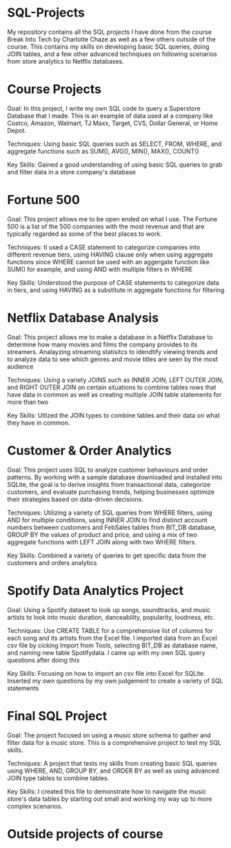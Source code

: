# SQL-Projects

My repository  contains all the SQL projects I have done from the course Break Into Tech by Charlotte Chaze as well as a few others outside of the course. This contains my skills on developing basic SQL queries, doing JOIN tables, and a few other advanced technqiues on following scenarios from store analytics to Netflix databases.

# Course Projects
Goal: In this project, I write my own SQL code to query a Superstore Database that I made. This is an example of data used at a company like Costco, Amazon, Walmart, TJ Maxx, Target, CVS, Dollar General, or Home Depot.

Techniques: Using basic SQL queries such as SELECT, FROM, WHERE, and aggregate functions such as SUM(), AVG(), MIN(), MAX(), COUNT()

Key Skills: Gained a good understanding of using basic SQL queries to grab and filter data in a store company's database

# Fortune 500
Goal: This project allows me to be open ended on what I use. The Fortune 500 is a list of the 500 companies with the most revenue and that are typically regarded as some of the best places to work.

Techniques: tI used a CASE statement to categorize companies into different revenue tiers, using HAVING clause only when using aggregate functions since WHERE cannot be used with an aggergate function like SUM() for example, and using AND with multiple filters in WHERE

Key Skills: Understood the purpose of CASE statements to categorize data in tiers, and using HAVING as a substitute in aggregate functions for filtering

# Netflix Database Analysis
Goal: This project allows me to make a database in a Netflix Database to determine how many movies and films the company provides to its streamers. Analayzing streaming statisitcs to idendtify viewing trends and to analyze data to see which genres and movie titles are seen by the most audience

Techniques: Using a variety JOINS such as INNER JOIN, LEFT OUTER JOIN, and RIGHT OUTER JOIN on certain situations to combine tables rows that have data in common as well as creating multiple JOIN table statements for more than two

Key Skills: Utlized the JOIN types to combine tables and their data on what they have in common.

# Customer & Order Analytics
Goal: This project uses SQL to analyze customer behaviours and order patterns. By working with a sample database downloaded and installed into SQLite, the goal is to derive insights 
from transactional data, categorize customers, and evaluate purchasing trends, helping businesses optimize their strategies based on data-driven decisions. 

Techniques: Utilizing a variety of SQL queries from WHERE filters, using AND for multiple conditions, using INNER JOIN to find distinct account numbers between customers and FebSales tables from BIT_DB database, GROUP BY the values of product and price, and using a mix of two aggregate functions with LEFT JOIN along with two WHERE filters.

Key Skills: Combined a variety of queries to get specific data from the customers and orders analytics

# Spotify Data Analytics Project

Goal: Using a Spotify dataset to look up songs, soundtracks, and music artists to look into music duration, danceability, popularity, loudness, etc.

Techniques: Use CREATE TABLE for a comprehensive list of columns for each song and its artists from the Excel file. I imported data from an Excel csv file by cicking Import from Tools, selecting BIT_DB as database name, and naming new table Spotifydata. I came up with my own SQL query questions after doing this

Key Skills: Focusing on how to import an csv file into Excel for SQLite. Inserted my own questions by my own judgement to create a variety of SQL statements

# Final SQL Project

Goal: The project focused on using a music store schema to gather and filter data for a music store. This is a comprehensive project to test my SQL skills.

Techniques: A project that tests my skills from creating basic SQL queries using WHERE, AND, GROUP BY, and ORDER BY as well as using advanced JOIN type tables to combine tables.

Key Skills: I created this file to demonstrate how to navigate the music store's data tables by starting out small and working my way up to more complex scenarios.

# Outside projects of course

#
